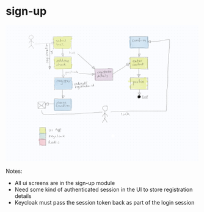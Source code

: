 # sign-up

![Sign-up screen flow](../.gitbook/assets/eccoo-sign-up.png)

Notes:

* All ui screens are in the sign-up module
* Need some kind of authenticated session in the UI to store registration details
* Keycloak must pass the session token back as part of the login session

